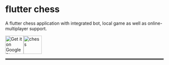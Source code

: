 # flutter chess
A flutter chess application with integrated bot, local game as well as online-multiplayer support.

<a href='https://play.google.com/store/apps/details?id=com.lurzapps.chess&pcampaignid=pcampaignidMKT-Other-global-all-co-prtnr-py-PartBadge-Mar2515-1'><img alt='Get it on Google Play' src='https://play.google.com/intl/en_us/badges/static/images/badges/en_badge_web_generic.png' height="58"/></a><img src="https://chess-45a81.web.app/favicon.png" width="58" height="58" alt="chess" title="chess" /></a>
<hr style="border:2px solid gray">
